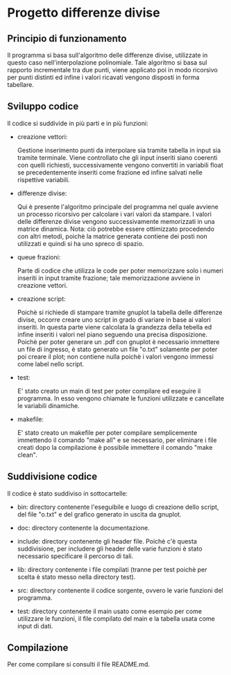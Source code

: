 # Progetto differenze divise

## Principio di funzionamento

Il programma si basa sull'algoritmo delle differenze divise, utilizzate in questo caso nell'interpolazione polinomiale.
Tale algoritmo si basa sul rapporto incrementale tra due punti, viene applicato poi in modo ricorsivo per punti distinti ed infine i valori ricavati vengono disposti in forma tabellare.

## Sviluppo codice

Il codice si suddivide in più parti e in più funzioni:

* creazione vettori:

    Gestione inserimento punti da interpolare sia tramite tabella in input sia tramite terminale. Viene controllato che gli input inseriti siano coerenti con quelli richiesti, successivamente vengono convertiti in variabili float se precedentemente inseriti come frazione ed infine salvati nelle rispettive variabili.

* differenze divise:

    Qui è presente l'algoritmo principale del programma nel quale avviene un processo ricorsivo per calcolare i vari valori da stampare. I valori delle differenze divise vengono successivamente memorizzati in una matrice dinamica. Nota: ciò potrebbe essere ottimizzato procedendo con altri metodi, poichè la matrice generata contiene dei posti non utilizzati e quindi si ha uno spreco di spazio.

* queue frazioni:

    Parte di codice che utilizza le code per poter memorizzare solo i numeri inseriti in input tramite frazione; tale memorizzazione avviene in creazione vettori.

* creazione script:

    Poichè si richiede di stampare tramite gnuplot la tabella delle differenze divise, occorre creare uno script in grado di variare in base ai valori inseriti. In questa parte viene calcolata la grandezza della tebella ed infine inseriti i valori nel piano seguendo una precisa disposizione. Poichè per poter generare un .pdf con gnuplot è necessario immettere un file di ingresso, è stato generato un file "o.txt" solamente per poter poi creare il plot; non contiene nulla poichè i valori vengono immessi come label nello script.

* test:

    E' stato creato un main di test per poter compilare ed eseguire il programma. In esso vengono chiamate le funzioni utilizzate e cancellate le variabili dinamiche.

* makefile:

    E' stato creato un makefile per poter compilare semplicemente immettendo il comando "make all" e se necessario, per eliminare i file creati dopo la compilazione è possibile immettere il comando "make clean".

## Suddivisione codice

Il codice è stato suddiviso in sottocartelle:

* bin: directory contenente l'eseguibile e luogo di creazione dello script, del file "o.txt" e del grafico generato in uscita da gnuplot.

* doc: directory contenente la documentazione.

* include: directory contenente gli header file. Poichè c'è questa suddivisione, per includere gli header delle varie funzioni è stato necessario specificare il percorso di tali.

* lib: directory contenente i file compilati (tranne per test poichè per scelta è stato messo nella directory test).

* src: directory contenente il codice sorgente, ovvero le varie funzioni del programma.

* test: directory contenente il main usato come esempio per come utilizzare le funzioni, il file compilato del main e la tabella usata come input di dati.

## Compilazione

Per come compilare si consulti il file README.md.
